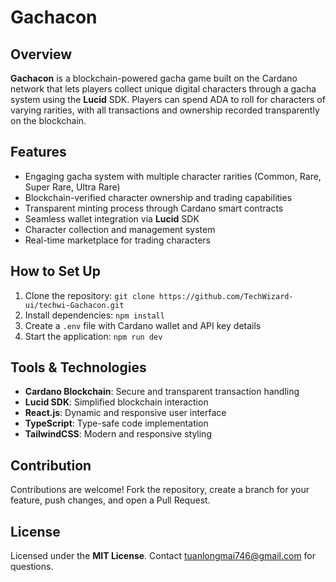 # Gachacon

## Overview

**Gachacon** is a blockchain-powered gacha game built on the Cardano network that lets players collect unique digital characters through a gacha system using the **Lucid** SDK. Players can spend ADA to roll for characters of varying rarities, with all transactions and ownership recorded transparently on the blockchain.

## Features

- Engaging gacha system with multiple character rarities (Common, Rare, Super Rare, Ultra Rare)
- Blockchain-verified character ownership and trading capabilities  
- Transparent minting process through Cardano smart contracts
- Seamless wallet integration via **Lucid** SDK
- Character collection and management system
- Real-time marketplace for trading characters

## How to Set Up

1. Clone the repository: `git clone https://github.com/TechWizard-ui/techwi-Gachacon.git`
2. Install dependencies: `npm install`
3. Create a `.env` file with Cardano wallet and API key details
4. Start the application: `npm run dev`

## Tools & Technologies

- **Cardano Blockchain**: Secure and transparent transaction handling
- **Lucid SDK**: Simplified blockchain interaction  
- **React.js**: Dynamic and responsive user interface
- **TypeScript**: Type-safe code implementation
- **TailwindCSS**: Modern and responsive styling

## Contribution

Contributions are welcome! Fork the repository, create a branch for your feature, push changes, and open a Pull Request.

## License

Licensed under the **MIT License**. Contact [tuanlongmai746@gmail.com](mailto:tuanlongmai746@gmail.com) for questions.
